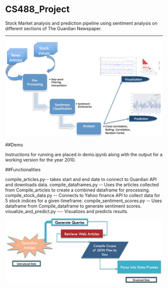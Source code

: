 # CS488_Project
Stock Market analysis and prediction pipeline using sentiment analysis on different sections of The Guardian Newspaper. 


---
![Architecture Diagram](software_architecture.png?raw=true "Architecture Diagram")



##Demo

Instructions for running are placed in demo.ipynb along with the output for a working version for the year 2010. 


##Functionalities

compile_articles.py-- takes start and end date to connect to Guardian API and downloads data. 
compile_dataframes.py -- Uses the articles collected from Compile_articles to create a combined dataframe for processing.
compile_stock_data.py --  Connects to Yahoo finance API to collect data for 5 stock indices for a given timeframe.
compile_sentiment_scores.py -- Uses dataframe from Compile_dataframe to generate sentiment scores. 
visualize_and_predict.py --- Visualizes and predicts results. 


![Data Collection](data_collection.png?raw=true "Data Collection Method")